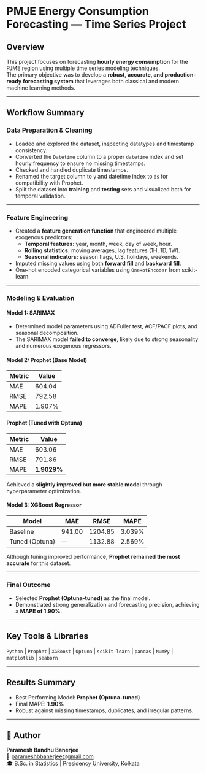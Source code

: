 #  PMJE Energy Consumption Forecasting — Time Series Project

##  Overview
This project focuses on forecasting **hourly energy consumption** for the PJME region using multiple time series modeling techniques.  
The primary objective was to develop a **robust, accurate, and production-ready forecasting system** that leverages both classical and modern machine learning methods.

---

##  Workflow Summary

###  Data Preparation & Cleaning
- Loaded and explored the dataset, inspecting datatypes and timestamp consistency.  
- Converted the `Datetime` column to a proper `datetime` index and set hourly frequency to ensure no missing timestamps.  
- Checked and handled duplicate timestamps.  
- Renamed the target column to `y` and datetime index to `ds` for compatibility with Prophet.  
- Split the dataset into **training** and **testing** sets and visualized both for temporal validation.

---

###  Feature Engineering
- Created a **feature generation function** that engineered multiple exogenous predictors:
  - **Temporal features:** year, month, week, day of week, hour.
  - **Rolling statistics:** moving averages, lag features (1H, 1D, 1W).
  - **Seasonal indicators:** season flags, U.S. holidays, weekends.
- Imputed missing values using both **forward fill** and **backward fill**.
- One-hot encoded categorical variables using `OneHotEncoder` from scikit-learn.

---

###  Modeling & Evaluation
####  Model 1: SARIMAX
- Determined model parameters using ADFuller test, ACF/PACF plots, and seasonal decomposition.
- The SARIMAX model **failed to converge**, likely due to strong seasonality and numerous exogenous regressors.

####  Model 2: Prophet (Base Model)
| Metric | Value |
|--------|--------|
| MAE | 604.04 |
| RMSE | 792.58 |
| MAPE | 1.907% |

####  Prophet (Tuned with Optuna)
| Metric | Value |
|--------|--------|
| MAE | 603.06 |
| RMSE | 791.86 |
| MAPE | **1.9029%** |

Achieved a **slightly improved but more stable model** through hyperparameter optimization.

####  Model 3: XGBoost Regressor
| Model | MAE | RMSE | MAPE |
|--------|--------|--------|--------|
| Baseline | 941.00 | 1204.85 | 3.039% |
| Tuned (Optuna) | — | 1132.88 | 2.569% |

Although tuning improved performance, **Prophet remained the most accurate** for this dataset.

---

###  Final Outcome
- Selected **Prophet (Optuna-tuned)** as the final model.
- Demonstrated strong generalization and forecasting precision, achieving a **MAPE of 1.90%**.

---

##  Key Tools & Libraries
`Python` | `Prophet` | `XGBoost` | `Optuna` | `scikit-learn` | `pandas` | `NumPy` | `matplotlib` | `seaborn`

---

##  Results Summary
- Best Performing Model: **Prophet (Optuna-tuned)**  
- Final MAPE: **1.90%**  
- Robust against missing timestamps, duplicates, and irregular patterns.

---

## 📂 Author
**Paramesh Bandhu Banerjee**  
📧 parameshbbanerjee@gmail.com  
🎓 B.Sc. in Statistics | Presidency University, Kolkata
